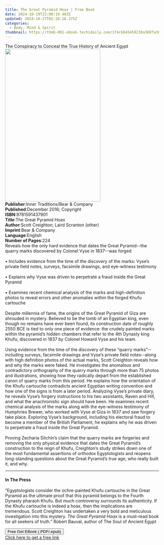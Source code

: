 ```yaml
---
title: The Great Pyramid Hoax | Free Book
date: 2024-10-19T22:00:19.483Z
updated: 2024-10-27T02:18:26.375Z
categories:
  - Body, Mind & Spirit
thumbnail: https://thmb-001-ebook.techidaily.com/1f4c6845458230a360fa361de7f8955edaf39acd5a22209c6d0f87bdc8abcab1.jpg
---
```

<main id="book-container">
  <div class="flex flex-col">
    <div class="book-brief flex-1 py-6 px-4 sm:p-6 md:py-10 md:px-8">
      <!-- brief-->
      <div class="book-brief-main">
        The Conspiracy to Conceal the True History of Ancient Egypt
      </div>
    </div>
    <div
      class="book-meta-info flex-1 grid gap-4 col-start-1 col-end-3 row-start-1 sm:mb-6 sm:grid-cols-4 lg:gap-6 lg:col-start-2 lg:row-end-6 lg:row-span-6 lg:mb-0"
    >
      <div
        class="book-meta-info-left place-content-center mt-4 p-4 text-sm leading-6 col-start-2 col-span-2 dark:text-slate-400"
      >
        <img
          class="w-full h-500 object-cover rounded-lg sm:h-255 sm:col-span-2 lg:col-span-full"
          src="https://img-001-ebook.techidaily.com/cb111ffac52ebd53f17bd0c1e5f47a2f5e860ee0f0634c96948d81ffbd5fdcfd.jpg"
          alt=""
          width="312"
          height="500"
        />
      </div>
      <div
        class="book-meta-info-right mt-2 col-start-1 row-start-2 col-span-3 self-center"
      >
        <!-- meta data  -->
        <div class="flex flex-col px-4 md:px-8">
          <div class="flex-1">
            <strong>Publisher</strong>:<span class="px-2"
              >Inner Traditions/Bear &amp; Company</span
            >
          </div>
          <div class="flex-1">
            <strong>Published</strong>:<span class="px-2"
              >December 2016; Copyright</span
            >
          </div>
          <div class="flex-1">
            <strong>ISBN</strong>:<span class="px-2">9781591437901</span>
          </div>
          <div class="flex-1">
            <strong>Title</strong>:<span class="px-2"
              >The Great Pyramid Hoax</span
            >
          </div>
          <div class="flex-1">
            <strong>Author</strong>:<span class="px-2"
              >Scott Creighton; Laird Scranton (other)</span
            >
          </div>
          <div class="flex-1">
            <strong>Imprint</strong>:<span class="px-2"
              >Bear &amp; Company</span
            >
          </div>
          <div class="flex-1">
            <strong>Language</strong>:<span class="px-2">English</span>
          </div>
          <div class="flex-1">
            <strong>Number of Pages</strong>:<span class="px-2">224</span>
          </div>
        </div>
      </div>
    </div>
    <div class="book-description flex-1 py-6 px-4 sm:p-6 md:py-10 md:px-8">
      <div class="book-description-main">
        <div accordion-content="" id="description">
          Reveals how the only hard evidence that dates the Great Pyramid--the
          quarry marks discovered by Colonel Vyse in 1837--was forged <br />
          <br />• Includes evidence from the time of the discovery of the marks:
          Vyse’s private field notes, surveys, facsimile drawings, and
          eye-witness testimony <br />
          <br />• Explains why Vyse was driven to perpetrate a fraud inside the
          Great Pyramid <br />
          <br />• Examines recent chemical analysis of the marks and
          high-definition photos to reveal errors and other anomalies within the
          forged Khufu cartouche <br />
          <br />Despite millennia of fame, the origins of the Great Pyramid of
          Giza are shrouded in mystery. Believed to be the tomb of an Egyptian
          king, even though no remains have ever been found, its construction
          date of roughly 2550 BCE is tied to only one piece of evidence: the
          crudely painted marks within the pyramid’s hidden chambers that refer
          to the 4th Dynasty king Khufu, discovered in 1837 by Colonel Howard
          Vyse and his team. <br />
          <br />Using evidence from the time of the discovery of these “quarry
          marks”--including surveys, facsimile drawings and Vyse’s private field
          notes--along with high definition photos of the actual marks, Scott
          Creighton reveals how and why the marks were faked. He investigates
          the anomalous and contradictory orthography of the quarry marks
          through more than 75 photos and illustrations, showing how they
          radically depart from the established canon of quarry marks from this
          period. He explains how the orientation of the Khufu cartouche
          contradicts ancient Egyptian writing convention and how one of the
          signs is from a later period. Analyzing Vyse’s private diary, he
          reveals Vyse’s forgery instructions to his two assistants, Raven and
          Hill, and what the anachronistic sign should have been. He examines
          recent chemical analysis of the marks along with the eye-witness
          testimony of Humphries Brewer, who worked with Vyse at Giza in 1837
          and saw forgery take place. Exploring Vyse’s background, including his
          electoral fraud to become a member of the British Parliament, he
          explains why he was driven to perpetrate a fraud inside the Great
          Pyramid. <br />
          <br />Proving Zecharia Sitchin’s claim that the quarry marks are
          forgeries and removing the only physical evidence that dates the Great
          Pyramid’s construction to the reign of Khufu, Creighton’s study
          strikes down one of the most fundamental assertions of orthodox
          Egyptologists and reopens long-standing questions about the Great
          Pyramid’s true age, who really built it, and why.
        </div>
        <div class="accordion-fader"></div>
      </div>
    </div>
    <div class="book-excerpts flex-1 py-6 px-4 sm:p-6 md:py-10 md:px-8">
      <!-- excerpts-->
      <div class="book-excerpts-main">
        <hr />
        <h4 class="placeholder placeholder-heading">
          <span>In The Press</span>
        </h4>
        <p>
          “Egyptologists consider the ochre-painted Khufu cartouche in the Great
          Pyramid as the ultimate proof that this pyramid belongs to the Fourth
          Dynasty pharaoh Khufu. But much controversy surrounds its
          authenticity. If the Khufu cartouche is indeed a hoax, then the
          implications are tremendous. Scott Creighton has undertaken a very
          bold and meticulous investigation into this mystery.
          <i>The Great Pyramid Hoax</i> is a must-read book for all seekers of
          truth.” Robert Bauval, author of The Soul of Ancient Egypt
        </p>
      </div>
    </div>
    <div
      class="book-about-author flex-1 py-6 px-4 sm:p-6 md:py-10 md:px-8"
    ></div>
    <div class="book-free-get flex-1 py-6 px-4 sm:p-6 md:py-10 md:px-8">
      <button
        id="btn-free-get"
        class="bg-blue-500 hover:bg-blue-700 text-white font-bold py-2 px-4 rounded"
      >
        Free Get EBook (.PDF/.epub)
      </button>
      <div id="countdown-display" class="px-2 text-lg mt-2"></div>
      <a
        id="free-link"
        class="hidden bg-blue-500 hover:bg-blue-700 text-white font-bold py-2 px-4 rounded"
        href="https://www.ebooks.com/en-us/book/95782354/the-great-pyramid-hoax/scott-creighton/"
        target="_blank"
        >Click here to get a free link</a
      >
    </div>
    <script>
      let countdownTime = 0;
      let countdownInterval = null;
      document
        .getElementById('btn-free-get')
        .addEventListener('click', startCountdown);
      function startCountdown() {
        countdownTime = new Date().getTime() + 60000 * 3;
        countdownInterval = setInterval(updateCountdown, 1000);
        document.getElementById('btn-free-get').disabled = true;
        document
          .getElementById('btn-free-get')
          .classList.add('bg-gray-500', 'cursor-not-allowed');
      }
      function updateCountdown() {
        let currentTime = new Date().getTime();
        let timeLeft = countdownTime - currentTime;
        let secondsLeft = Math.floor(timeLeft / 1000);
        document.getElementById('countdown-display').innerHTML =
          `Remaining time: ${secondsLeft} seconds.`;
        if (secondsLeft <= 0) {
          clearInterval(countdownInterval);
          document.getElementById('btn-free-get').classList.add('hidden');
          document.getElementById('free-link').classList.remove('hidden');
          document.getElementById('countdown-display').innerHTML = '';
        }
      }
    </script>
  </div>
</main>

<ins class="adsbygoogle"
      style="display:block"
      data-ad-client="ca-pub-7571918770474297"
      data-ad-slot="8358498916"
      data-ad-format="auto"
      data-full-width-responsive="true"></ins>
    